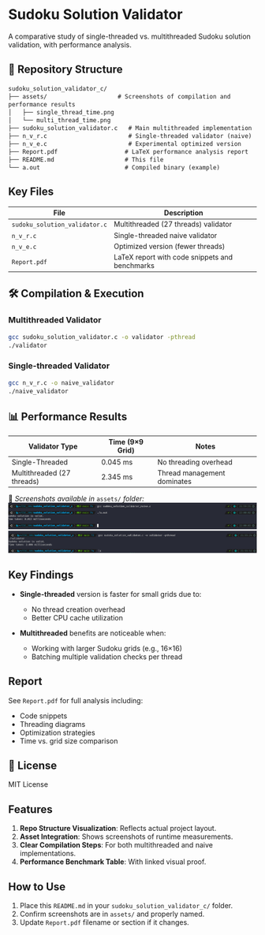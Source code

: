 # Sudoku Solution Validator

A comparative study of single-threaded vs. multithreaded Sudoku solution validation, with performance analysis.

## 📁 Repository Structure

```
sudoku_solution_validator_c/
├── assets/                    # Screenshots of compilation and performance results
│   ├── single_thread_time.png
│   └── multi_thread_time.png
├── sudoku_solution_validator.c   # Main multithreaded implementation
├── n_v_r.c                       # Single-threaded validator (naive)
├── n_v_e.c                       # Experimental optimized version
├── Report.pdf                   # LaTeX performance analysis report
├── README.md                    # This file
└── a.out                        # Compiled binary (example)
```

##  Key Files

| File                        | Description                                 |
|-----------------------------|---------------------------------------------|
| `sudoku_solution_validator.c` | Multithreaded (27 threads) validator         |
| `n_v_r.c`                   | Single-threaded naive validator             |
| `n_v_e.c`                   | Optimized version (fewer threads)           |
| `Report.pdf`                | LaTeX report with code snippets and benchmarks |

## 🛠️ Compilation & Execution

### Multithreaded Validator

```bash
gcc sudoku_solution_validator.c -o validator -pthread
./validator
```

### Single-threaded Validator

```bash
gcc n_v_r.c -o naive_validator
./naive_validator
```

## 📊 Performance Results

| Validator Type             | Time (9×9 Grid) | Notes                          |
|---------------------------|-----------------|--------------------------------|
| Single-Threaded           | 0.045 ms        | No threading overhead          |
| Multithreaded (27 threads)| 2.345 ms        | Thread management dominates    |

📁 _Screenshots available in_ `assets/` _folder:_  
![Single Thread Time](assets/sudoku_naive.png)  
![Multi Thread Time](assets/sudoku_multi-threading.png)

##  Key Findings

- **Single-threaded** version is faster for small grids due to:
  - No thread creation overhead
  - Better CPU cache utilization

- **Multithreaded** benefits are noticeable when:
  - Working with larger Sudoku grids (e.g., 16×16)
  - Batching multiple validation checks per thread

##  Report

See `Report.pdf` for full analysis including:

- Code snippets
- Threading diagrams
- Optimization strategies
- Time vs. grid size comparison

## 📜 License

MIT License

##  Features

1. **Repo Structure Visualization**: Reflects actual project layout.  
2. **Asset Integration**: Shows screenshots of runtime measurements.  
3. **Clear Compilation Steps**: For both multithreaded and naive implementations.  
4. **Performance Benchmark Table**: With linked visual proof.

##  How to Use

1. Place this `README.md` in your `sudoku_solution_validator_c/` folder.  
2. Confirm screenshots are in `assets/` and properly named.  
3. Update `Report.pdf` filename or section if it changes.


